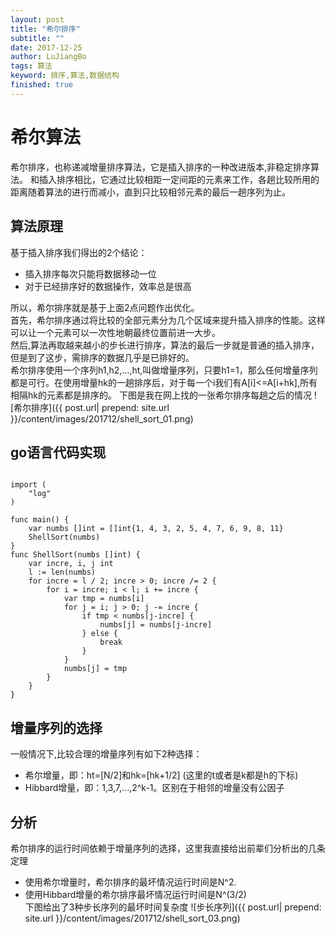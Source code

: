 ```yaml
---
layout: post
title: "希尔排序"
subtitle: ""
date: 2017-12-25
author: LuJiangBo
tags: 算法
keyword: 排序,算法,数据结构
finished: true
---
```

# 希尔算法

希尔排序，也称递减增量排序算法，它是插入排序的一种改进版本,非稳定排序算法。
和插入排序相比，它通过比较相距一定间距的元素来工作，各趟比较所用的距离随着算法的进行而减小，直到只比较相邻元素的最后一趟序列为止。

## 算法原理

基于插入排序我们得出的2个结论：
* 插入排序每次只能将数据移动一位  
* 对于已经排序好的数据操作，效率总是很高    

所以，希尔排序就是基于上面2点问题作出优化。  
首先，希尔排序通过将比较的全部元素分为几个区域来提升插入排序的性能。这样可以让一个元素可以一次性地朝最终位置前进一大步。  
然后,算法再取越来越小的步长进行排序，算法的最后一步就是普通的插入排序，但是到了这步，需排序的数据几乎是已排好的。  
希尔排序使用一个序列h1,h2,...,ht,叫做增量序列，只要h1=1，那么任何增量序列都是可行。在使用增量hk的一趟排序后，对于每一个i我们有A[i]<=A[i+hk],所有相隔hk的元素都是排序的。
下图是我在网上找的一张希尔排序每趟之后的情况
![希尔排序]({{ post.url| prepend: site.url  }}/content/images/201712/shell_sort_01.png)

## go语言代码实现

```

import (
	"log"
)

func main() {
	var numbs []int = []int{1, 4, 3, 2, 5, 4, 7, 6, 9, 8, 11}
	ShellSort(numbs)
}
func ShellSort(numbs []int) {
	var incre, i, j int
	l := len(numbs)
	for incre = l / 2; incre > 0; incre /= 2 {
		for i = incre; i < l; i += incre {
			var tmp = numbs[i]
			for j = i; j > 0; j -= incre {
				if tmp < numbs[j-incre] {
					numbs[j] = numbs[j-incre]
				} else {
					break
				}
			}
			numbs[j] = tmp
		}
	}
}
```

## 增量序列的选择

一般情况下,比较合理的增量序列有如下2种选择：
* 希尔增量，即：ht=[N/2]和hk=[hk+1/2] (这里的t或者是k都是h的下标)   
* Hibbard增量，即：1,3,7,...,2^k-1。区别在于相邻的增量没有公因子    

## 分析

希尔排序的运行时间依赖于增量序列的选择，这里我直接给出前辈们分析出的几条定理
* 使用希尔增量时，希尔排序的最坏情况运行时间是N^2.  
* 使用Hibbard增量的希尔排序最坏情况运行时间是N^(3/2)  
下图给出了3种步长序列的最坏时间复杂度
![步长序列]({{ post.url| prepend: site.url  }}/content/images/201712/shell_sort_03.png)